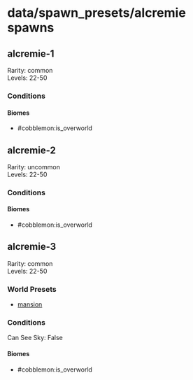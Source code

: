 # data/spawn_presets/alcremie spawns  
  
## alcremie-1  
Rarity: common  
Levels: 22-50  
  
### Conditions  
  
#### Biomes  
  * #cobblemon:is_overworld
  
  
## alcremie-2  
Rarity: uncommon  
Levels: 22-50  
  
### Conditions  
  
#### Biomes  
  * #cobblemon:is_overworld
  
  
## alcremie-3  
Rarity: common  
Levels: 22-50  
  
### World Presets  
* [mansion](/data/world_presets/mansion.md)  
  
### Conditions  
Can See Sky: False  
  
#### Biomes  
  * #cobblemon:is_overworld
  
